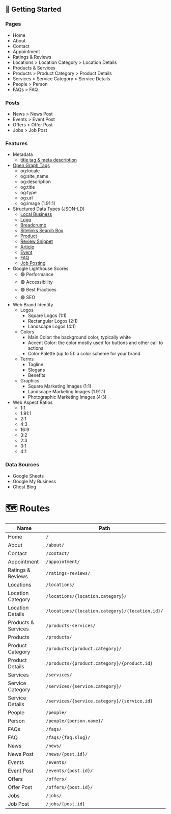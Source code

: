 ## 📍 Getting Started

### Pages

- Home
- About
- Contact
- Appointment
- Ratings & Reviews
- Locations > Location Category > Location Details
- Products & Services
- Products > Product Category > Product Details
- Services > Service Category > Service Details
- People > Person
- FAQs > FAQ

### Posts

- News > News Post
- Events > Event Post
- Offers > Offer Post
- Jobs > Job Post

### Features

- Metadata
    - [title tag & meta description](https://developers.google.com/search/docs/advanced/appearance/good-titles-snippets)
- [Open Graph Tags](https://ogp.me/)
    - og:locale
    - og:site_name
    - og:description
    - og:title
    - og:type
    - og:url
    - og:image (1.91:1)
- Structured Data Types (JSON-LD)
    - [Local Business](https://developers.google.com/search/docs/data-types/local-business)
    - [Logo](https://developers.google.com/search/docs/data-types/logo)
    - [Breadcrumb](https://developers.google.com/search/docs/data-types/breadcrumb)
    - [Sitelinks Search Box](https://developers.google.com/search/docs/data-types/sitelinks-searchbox)
    - [Product](https://developers.google.com/search/docs/data-types/product)
    - [Review Snippet](https://developers.google.com/search/docs/data-types/review-snippet)
    - [Article](https://developers.google.com/search/docs/data-types/article)
    - [Event](https://developers.google.com/search/docs/data-types/event)
    - [FAQ](https://developers.google.com/search/docs/data-types/faqpage)
    - [Job Posting](https://developers.google.com/search/docs/data-types/job-posting)
- Google Lighthouse Scores
    - 🟢 Performance
    - 🟢 Accessibility
    - 🟢 Best Practices
    - 🟢 SEO
- Web Brand Identity
    - Logos
        - Square Logos (1:1)
        - Rectangular Logos (2:1)
        - Landscape Logos (4:1)
    - Colors
        - Main Color: the background color, typically white
        - Accent Color: the color mostly used for buttons and other call to actions
        - Color Palette (up to 5): a color scheme for your brand
    - Terms
        - Tagline
        - Slogans
        - Benefits
    - Graphics
        - Square Marketing Images (1:1)
        - Landscape Marketing Images (1.91:1)
        - Photographic Marketing Images (4:3)
- Web Aspect Ratios
    - 1:1
    - 1.91:1
    - 2:1
    - 4:3
    - 16:9
    - 3:2
    - 2:3
    - 3:1
    - 4:1

### Data Sources

- Google Sheets
- Google My Business
- Ghost Blog

# 🗺️ Routes

| Name  | Path |
| ------------- | ------------- |
| Home  | `/`  |
| About  | `/about/`  |
| Contact  | `/contact/`  |
| Appointment  | `/appointment/`  |
| Ratings & Reviews  | `/ratings-reviews/`  |
| Locations  | `/locations/`  |
| Location Category  | `/locations/{location.category}/`  |
| Location Details  | `/locations/{location.category}/{location.id}/`  |
| Products & Services  | `/products-services/`  |
| Products  | `/products/`  |
| Product Category  | `/products/{product.category}/`  |
| Product Details  | `/products/{product.category}/{product.id}`  |
| Services  | `/services/`  |
| Service Category  | `/services/{service.category}/`  |
| Service Details  | `/services/{service.category}/{service.id}`  |
| People  | `/people/`  |
| Person  | `/people/{person.name}/`  |
| FAQs  | `/faqs/`  |
| FAQ  | `/faqs/{faq.slug}/`  |
| News  | `/news/`  |
| News Post  | `/news/{post.id}/`  |
| Events  | `/events/`  |
| Event Post  | `/events/{post.id}/`  |
| Offers  | `/offers/`  |
| Offer Post  | `/offers/{post.id}/`  |
| Jobs  | `/jobs/`  |
| Job Post  | `/jobs/{post.id}`  |
